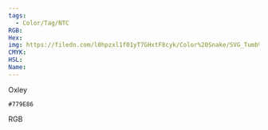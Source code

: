 ```yaml
---
tags:
  - Color/Tag/NTC
RGB:
Hex:
img: https://filedn.com/l0hpzxl1f01yT7GHxtF8cyk/Color%20Snake/SVG_Tumb%20Mass%20No%20Name/779E86.svg
CMYK:
HSL:
Name:
---
```

Oxley
```palette
#779E86
```
RGB
